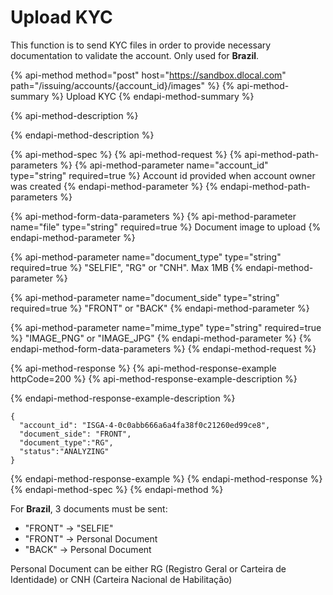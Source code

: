 # Upload KYC

This function is to send KYC files in order to provide necessary documentation to validate the account. Only used for **Brazil**.

{% api-method method="post" host="https://sandbox.dlocal.com" path="/issuing/accounts/{account\_id}/images" %}
{% api-method-summary %}
Upload KYC
{% endapi-method-summary %}

{% api-method-description %}

{% endapi-method-description %}

{% api-method-spec %}
{% api-method-request %}
{% api-method-path-parameters %}
{% api-method-parameter name="account\_id" type="string" required=true %}
Account id provided when account owner was created
{% endapi-method-parameter %}
{% endapi-method-path-parameters %}

{% api-method-form-data-parameters %}
{% api-method-parameter name="file" type="string" required=true %}
Document image to upload
{% endapi-method-parameter %}

{% api-method-parameter name="document\_type" type="string" required=true %}
"SELFIE", "RG" or "CNH". Max 1MB
{% endapi-method-parameter %}

{% api-method-parameter name="document\_side" type="string" required=true %}
"FRONT" or "BACK"
{% endapi-method-parameter %}

{% api-method-parameter name="mime\_type" type="string" required=true %}
"IMAGE\_PNG" or "IMAGE\_JPG"
{% endapi-method-parameter %}
{% endapi-method-form-data-parameters %}
{% endapi-method-request %}

{% api-method-response %}
{% api-method-response-example httpCode=200 %}
{% api-method-response-example-description %}

{% endapi-method-response-example-description %}

```
{ 
  "account_id": "ISGA-4-0c0abb666a6a4fa38f0c21260ed99ce8",
  "document_side": "FRONT",
  "document_type":"RG",
  "status":"ANALYZING" 
}
```
{% endapi-method-response-example %}
{% endapi-method-response %}
{% endapi-method-spec %}
{% endapi-method %}

For **Brazil**, 3 documents must be sent: 

* "FRONT" -&gt; "SELFIE"
* "FRONT" -&gt; Personal Document
* "BACK" -&gt; Personal Document

Personal Document can be either RG \(Registro Geral or Carteira de Identidade\) or CNH \(Carteira Nacional de Habilitação\)

